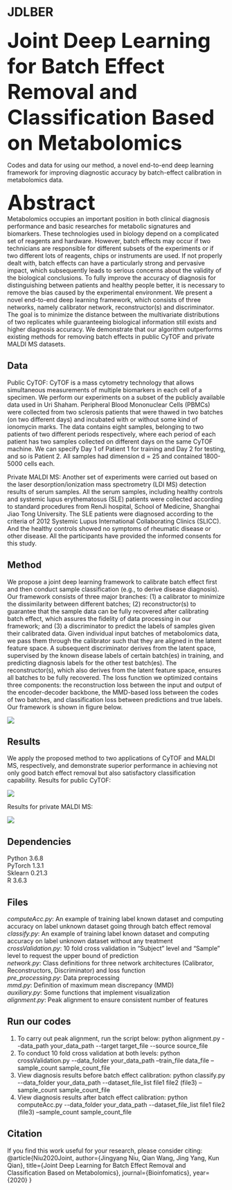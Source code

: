 # JDLBER
<font size=8>**Joint Deep Learning for Batch Effect Removal and Classification Based on Metabolomics**</font>

Codes and data for using our method, a novel end-to-end deep learning framework for improving diagnostic accuracy by batch-effect calibration in metabolomics data.

<font size=8>**Abstract**</font><br />
Metabolomics occupies an important position in both clinical diagnosis performance and basic researches for metabolic signatures and biomarkers. These technologies used in biology depend on a complicated set of reagents and hardware. However, batch effects may occur if two technicians are responsible for different subsets of the experiments or if two different lots of reagents, chips or instruments are used. If not properly dealt with, batch effects can have a particularly strong and pervasive impact, which subsequently leads to serious concerns about the validity of the biological conclusions.
To fully improve the accuracy of diagnosis for distinguishing between patients and healthy people better, it is necessary to remove the bias caused by the experimental environment. We present a novel end-to-end deep learning framework, which consists of three networks, namely calibrator network, reconstructor(s) and discriminator. The goal is to minimize the distance between the multivariate distributions of two replicates while guaranteeing biological information still exists and higher diagnosis accuracy. We demonstrate that our algorithm outperforms existing methods for removing batch effects in public CyTOF and private MALDI MS datasets.

## Data
Public CyTOF: CyTOF is a mass cytometry technology that allows simultaneous measurements of multiple biomarkers in each cell of a specimen. We perform our experiments on a subset of the publicly available data used in Uri Shaham. Peripheral Blood Mononuclear Cells (PBMCs) were collected from two sclerosis patients that were thawed in two batches (on two different days) and incubated with or without some kind of ionomycin marks. The data contains eight samples, belonging to two patients of two different periods respectively, where each period of each patient has two samples collected on different days on the same CyTOF machine. We can specify Day 1 of Patient 1 for training and Day 2 for testing, and so is Patient 2. All samples had dimension d = 25 and contained 1800-5000 cells each. 

Private MALDI MS: Another set of experiments were carried out based on the laser desorption/ionization mass spectrometry (LDI MS) detection results of serum samples. All the serum samples, including healthy controls and systemic lupus erythematosus (SLE) patients were collected according to standard procedures from RenJi hospital, School of Medicine, Shanghai Jiao Tong University. The SLE patients were diagnosed according to the criteria of 2012 Systemic Lupus International Collaborating Clinics (SLICC). And the healthy controls showed no symptoms of rheumatic disease or other disease. All the participants have provided the informed consents for this study.

## Method
We propose a joint deep learning framework to calibrate batch effect first and then conduct sample classification (e.g., to derive disease diagnosis). Our framework consists of three major branches: (1) a calibrator to minimize the dissimilarity between different batches; (2) reconstructor(s) to guarantee that the sample data can be fully recovered after calibrating batch effect, which assures the fidelity of data processing in our framework; and (3) a discriminator to predict the labels of samples given their calibrated data. Given individual input batches of metabolomics data, we pass them through the calibrator such that they are aligned in the latent feature space. A subsequent discriminator derives from the latent space, supervised by the known disease labels of certain batch(es) in training, and predicting diagnosis labels for the other test batch(es). The reconstructor(s), which also derives from the latent feature space, ensures all batches to be fully recovered. The loss function we optimized contains three components: the reconstruction loss between the input and output of the encoder-decoder backbone, the MMD-based loss between the codes of two batches, and classification loss between predictions and true labels. Our framework is shown in figure below.

![](illustration/network.png)

## Results
We apply the proposed method to two applications of CyTOF and MALDI MS, respectively, and demonstrate superior performance in achieving not only good batch effect removal but also satisfactory classification capability. 
Results for public CyTOF: 

![](illustration/CyTOF.jpg)

Results for private MALDI MS:

![](illustration/MALDI-MS.jpg)

## Dependencies
Python 3.6.8<br />
PyTorch 1.3.1<br />
Sklearn 0.21.3<br />
R 3.6.3<br />

## Files
*computeAcc.py*: An example of training label known dataset and computing accuracy on label unknown dataset going through batch effect removal<br />
*classify.py*: An example of training label known dataset and computing accuracy on label unknown dataset without any treatment<br />
*crossValidation.py*: 10 fold cross validation in “Subject” level and “Sample” level to request the upper bound of prediction<br />
*network.py*: Class definitions for three network architectures (Calibrator, Reconstructors, Discriminator) and loss function<br />
*pre_processing.py*: Data preprocessing<br />
*mmd.py*: Definition of maximum mean discrepancy (MMD)<br />
*auxiliary.py*: Some functions that implement visualization<br />
*alignment.py*: Peak alignment to ensure consistent number of features<br />

## Run our codes
1. To carry out peak alignment, run the script below:
 	python alignment.py --data_path your_data_path --target target_file --source source_file
2. To conduct 10 fold cross validation at both levels:
    python  crossValidation.py --data_folder your_data_path –train_file   data_file –sample_count sample_count_file 
3. View diagnosis results before batch effect calibration:
   python classify.py --data_folder your_data_path --dataset_file_list file1 file2 (file3) –sample_count sample_count_file
4. View diagnosis results after batch effect calibration:
 python computeAcc.py --data_folder your_data_path --dataset_file_list file1 file2 (file3) –sample_count sample_count_file

## Citation
If you find this work useful for your research, please consider citing:
@article{Niu2020Joint,
author={Jingyang Niu, Qian Wang, Jing Yang, Kun Qian},
title={Joint Deep Learning for Batch Effect Removal and Classification Based on Metabolomics},
journal={Bioinfomatics},
year={2020}
}
